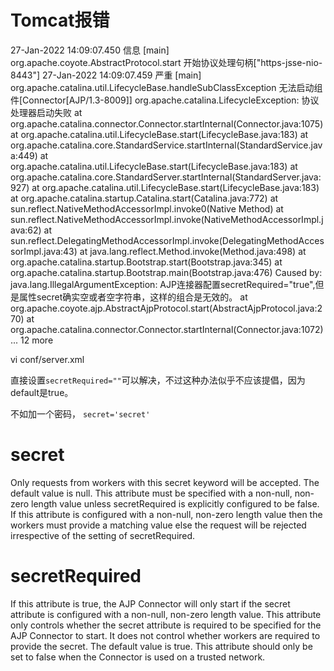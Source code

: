 # Tomcat报错
27-Jan-2022 14:09:07.450 信息 [main] org.apache.coyote.AbstractProtocol.start 开始协议处理句柄["https-jsse-nio-8443"]
27-Jan-2022 14:09:07.459 严重 [main] org.apache.catalina.util.LifecycleBase.handleSubClassException 无法启动组件[Connector[AJP/1.3-8009]]
    org.apache.catalina.LifecycleException: 协议处理器启动失败
        at org.apache.catalina.connector.Connector.startInternal(Connector.java:1075)
        at org.apache.catalina.util.LifecycleBase.start(LifecycleBase.java:183)
        at org.apache.catalina.core.StandardService.startInternal(StandardService.java:449)
        at org.apache.catalina.util.LifecycleBase.start(LifecycleBase.java:183)
        at org.apache.catalina.core.StandardServer.startInternal(StandardServer.java:927)
        at org.apache.catalina.util.LifecycleBase.start(LifecycleBase.java:183)
        at org.apache.catalina.startup.Catalina.start(Catalina.java:772)
        at sun.reflect.NativeMethodAccessorImpl.invoke0(Native Method)
        at sun.reflect.NativeMethodAccessorImpl.invoke(NativeMethodAccessorImpl.java:62)
        at sun.reflect.DelegatingMethodAccessorImpl.invoke(DelegatingMethodAccessorImpl.java:43)
        at java.lang.reflect.Method.invoke(Method.java:498)
        at org.apache.catalina.startup.Bootstrap.start(Bootstrap.java:345)
        at org.apache.catalina.startup.Bootstrap.main(Bootstrap.java:476)
    Caused by: java.lang.IllegalArgumentException: AJP连接器配置secretRequired="true",但是属性secret确实空或者空字符串，这样的组合是无效的。
        at org.apache.coyote.ajp.AbstractAjpProtocol.start(AbstractAjpProtocol.java:270)
        at org.apache.catalina.connector.Connector.startInternal(Connector.java:1072)
        ... 12 more


vi conf/server.xml

<Connector port="8009" protocol="AJP/1.3" redirectPort="8443" />


直接设置`secretRequired=""`可以解决，不过这种办法似乎不应该提倡，因为default是true。

不如加一个密码， `secret='secret'`

# secret	
Only requests from workers with this secret keyword will be accepted. The default value is null. This attribute must be specified with a non-null, non-zero length value unless secretRequired is explicitly configured to be false. If this attribute is configured with a non-null, non-zero length value then the workers must provide a matching value else the request will be rejected irrespective of the setting of secretRequired.

# secretRequired	
If this attribute is true, the AJP Connector will only start if the secret attribute is configured with a non-null, non-zero length value. This attribute only controls whether the secret attribute is required to be specified for the AJP Connector to start. It does not control whether workers are required to provide the secret. The default value is true. This attribute should only be set to false when the Connector is used on a trusted network.

